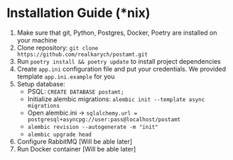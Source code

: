 # Installation Guide (*nix)

1. Make sure that git, Python, Postgres, Docker, Poetry are installed on your machine
2. Clone repository: `git clone https://github.com/realkarych/postamt.git`
3. Run `poetry install && poetry update` to install project dependencies
4. Create `app.ini` configuration file and put your credentials. We provided template `app.ini.example` for you
5. Setup database:
    - PSQL: `CREATE DATABASE postamt;`
    - Initialize alembic migrations: `alembic init --template async migrations`
    - Open alembic.ini -> `sqlalchemy.url = postgresql+asyncpg://user:pass@localhost/postamt`
    - `alembic revision --autogenerate -m "init"`
    - `alembic upgrade head`
6. Configure RabbitMQ [Will be able later]
7. Run Docker container [Will be able later]
